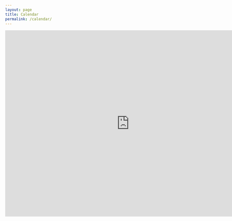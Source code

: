 ```yaml
---
layout: page
title: Calendar
permalink: /calendar/
---
```


<iframe src="https://calendar.google.com/calendar/embed?height=600&wkst=1&bgcolor=%23ffffff&ctz=America%2FLos_Angeles&showCalendars=0&showTabs=0&showTitle=0&showPrint=0&showNav=1&src=a21hdHN1aUBjcy53YXNoaW5ndG9uLmVkdQ&color=%239e42b4&mode=WEEK" style="border-width:0" width="800" height="600" frameborder="0" scrolling="no"></iframe>
